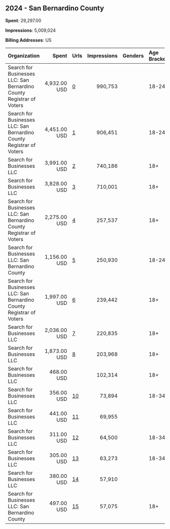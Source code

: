 ## 2024 - San Bernardino County 
**Spent**: 29,297.00

**Impressions**: 5,009,024

**Billing Addresses**: US

|Organization|Spent|Urls|Impressions|Genders|Age Brackets|Country Codes|
|:---|---:|:---|---:|:---|:---|:---|
|Search for Businesses  LLC: San Bernardino County Registrar of Voters|4,932.00 USD|[0](https://www.snap.com/political-ads/asset/64fab6013dcb3461472bbdcec9746885dd4456e354c9385344b0ec1b4ccce78b?mediaType=jpg)|990,753||18-24|united states|
|Search for Businesses  LLC: San Bernardino County Registrar of Voters|4,451.00 USD|[1](https://www.snap.com/political-ads/asset/3471c4dbb09dabc818912083991303f0a365560cff2b6228bf4dc5d205098c4a?mediaType=mp4)|906,451||18-24|united states|
|Search for Businesses  LLC|3,991.00 USD|[2](https://www.snap.com/political-ads/asset/38df6e353f2608cb5191598031a499ae15ec6b3e7e7e39dc2a37f383a256ffd2?mediaType=mp4)|740,186||18+|united states|
|Search for Businesses  LLC|3,828.00 USD|[3](https://www.snap.com/political-ads/asset/51983f262601e214c62bff0a17e8a8f6bcc87c0776ab5979a3a5aa122bce7443?mediaType=mp4)|710,001||18+|united states|
|Search for Businesses  LLC: San Bernardino County Registrar of Voters|2,275.00 USD|[4](https://www.snap.com/political-ads/asset/d59d1f098fef92405d89808093ceee69e77be0499d23fec4b27be3c3846b7ab1?mediaType=jpg)|257,537||18+|united states|
|Search for Businesses  LLC: San Bernardino County|1,156.00 USD|[5](https://www.snap.com/political-ads/asset/d773e20e220412532119b58a2ba51302b75f4db35a4d0c35648968e874dc4493?mediaType=jpg)|250,930||18-24|united states|
|Search for Businesses  LLC: San Bernardino County Registrar of Voters|1,997.00 USD|[6](https://www.snap.com/political-ads/asset/66d007c11e1797bc89499e45036a48963f98e6ac6944fc662c49538f0aaf9df3?mediaType=mp4)|239,442||18+|united states|
|Search for Businesses  LLC|2,036.00 USD|[7](https://www.snap.com/political-ads/asset/7b32e0b1179f8e0e8eb9150bdcfffcb371a4c2405b969a791fd4c5f652bb50ea?mediaType=mp4)|220,835||18+|united states|
|Search for Businesses  LLC|1,873.00 USD|[8](https://www.snap.com/political-ads/asset/f3d6c40937b5fffb4ab38a08c06d289e6c71eda8ec1cf80ff42511bec5137ae3?mediaType=mp4)|203,968||18+|united states|
|Search for Businesses  LLC|468.00 USD||102,314||18+|united states|
|Search for Businesses  LLC|356.00 USD|[10](https://www.snap.com/political-ads/asset/a8d1088d5b17ced9acf58a6650f1bea4fedfc4414e3b3928fc92fee4c0e10e31?mediaType=mp4)|73,894||18-34|united states|
|Search for Businesses  LLC|441.00 USD|[11](https://www.snap.com/political-ads/asset/b381dae7610250b36d755f7e431e34dfd55791daf549144cc12a33aea28a417d?mediaType=mp4)|69,955|||united states|
|Search for Businesses  LLC|311.00 USD|[12](https://www.snap.com/political-ads/asset/8ea8d9cc2a1dd0693fb510591b5a57ad6afbe8ffd91eabe32de31c41ee6946ea?mediaType=jpg)|64,500||18-34|united states|
|Search for Businesses  LLC|305.00 USD|[13](https://www.snap.com/political-ads/asset/943fad2c88f0e46ae93f3180fee8b9bbe2fd6eea959bb6317a463e849dd502e3?mediaType=jpg)|63,273||18-34|united states|
|Search for Businesses  LLC|380.00 USD|[14](https://www.snap.com/political-ads/asset/8887276f97a03cd1554fe5b67338481b88d4e78e8999c9d0b62a87f3a5f953d4?mediaType=jpg)|57,910|||united states|
|Search for Businesses  LLC: San Bernardino County|497.00 USD|[15](https://www.snap.com/political-ads/asset/3fb6d5a281a3d97738b1fa078094ccf09b501c5af77616d9883a6456b6e38208?mediaType=jpg)|57,075||18+|united states|
